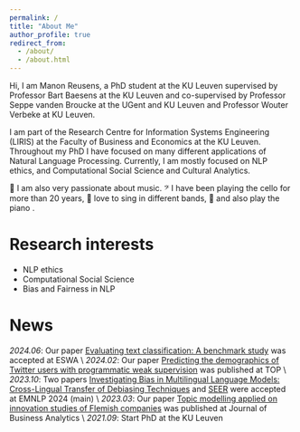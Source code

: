 ```yaml
---
permalink: /
title: "About Me"
author_profile: true
redirect_from: 
  - /about/
  - /about.html
---
```



Hi, I am Manon Reusens, a PhD student at the KU Leuven supervised by Professor Bart Baesens at the KU Leuven and co-supervised by Professor Seppe vanden Broucke at the UGent and KU Leuven and Professor Wouter Verbeke at KU Leuven. 

I am part of the Research Centre for Information Systems Engineering (LIRIS) at the Faculty of Business and Economics at the KU Leuven. Throughout my PhD I have focused on many different applications of Natural Language Processing. Currently, I am mostly focused on NLP ethics, and Computational Social Science and Cultural Analytics. 

🎵 I am also very passionate about music.  𝄢 I have been playing the cello for more than 20 years, 🎤 love to sing  in different bands, 🎹 and also play the piano .


Research interests
======
* NLP ethics
* Computational Social Science
* Bias and Fairness in NLP


News
======
*2024.06*: Our paper [Evaluating text classification: A benchmark study](https://www.sciencedirect.com/science/article/pii/S0957417424011680) was accepted at ESWA \\
*2024.02*: Our paper [Predicting the demographics of Twitter users with programmatic weak supervision](https://link.springer.com/article/10.1007/s11750-024-00666-y) was published at TOP \\
*2023.10*: Two papers [Investigating Bias in Multilingual Language Models: Cross-Lingual Transfer of Debiasing Techniques](https://aclanthology.org/2023.emnlp-main.175/) and [SEER](https://aclanthology.org/2023.emnlp-main.837/) were accepted at EMNLP 2024 (main) \\
*2023.03*: Our paper [Topic modelling applied on innovation studies of Flemish companies](https://www.tandfonline.com/doi/pdf/10.1080/2573234X.2023.2186274) was published at Journal of Business Analytics  \\
*2021.09*: Start PhD at the KU Leuven 

